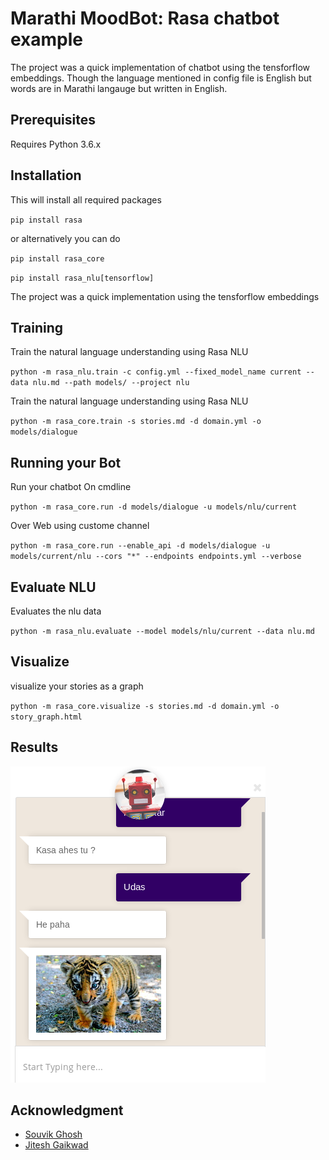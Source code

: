 # Marathi MoodBot: Rasa chatbot example

The project was a quick implementation of chatbot using the tensforflow embeddings. Though the language mentioned in config file is English but words are in Marathi langauge but written in English.

## Prerequisites
Requires Python 3.6.x

## Installation
This will install all required packages 

`pip install rasa`

or alternatively you can do 

`pip install rasa_core`

`pip install rasa_nlu[tensorflow]`

The project was a quick implementation using the tensforflow embeddings

## Training
Train the natural language understanding using Rasa NLU
 
`python -m rasa_nlu.train -c config.yml --fixed_model_name current --data nlu.md --path models/ --project nlu`
 
Train the natural language understanding using Rasa NLU
 
`python -m rasa_core.train -s stories.md -d domain.yml -o models/dialogue`
 
## Running your Bot
Run your chatbot On cmdline
 
`python -m rasa_core.run -d models/dialogue -u models/nlu/current`

Over Web using custome channel

`python -m rasa_core.run --enable_api -d models/dialogue -u models/current/nlu --cors "*" --endpoints endpoints.yml --verbose`

## Evaluate NLU
Evaluates the nlu data

`python -m rasa_nlu.evaluate --model models/nlu/current --data nlu.md`

## Visualize 
visualize your stories as a graph

`python -m rasa_core.visualize -s stories.md -d domain.yml -o story_graph.html`

## Results
![Chatbot Snippet](https://github.com/Ajinkz/Marathi-MoodBot/blob/master/Marathi_moodbot.png)


## Acknowledgment

* [Souvik Ghosh](https://github.com/souvikg10/rasa_bot_example)
* [Jitesh Gaikwad](https://github.com/JiteshGaikwad/RASA-Chatbot-UI)

